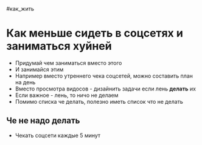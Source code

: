 #как_жить 

# Как меньше сидеть в соцсетях и заниматься хуйней

- Придумай чем заниматься вместо этого
- И занимайся этим
- Например вместо утреннего чека соцсетей, можно составить план на день
- Вместо просмотра видосов - дизайнить задачи если лень **делать** их
- Если важное - лень, то ничо не делаем
- Помимо списка че делать, полезно иметь список что не делать

## Че не надо делать

- Чекать соцсети каждые 5 минут
